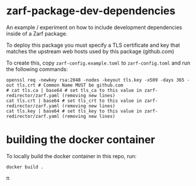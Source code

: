 # zarf-package-dev-dependencies

An example / experiment on how to include development dependencies inside of a Zarf package.

To deploy this package you must specify a TLS certificate and key that matches the upstream web hosts used by this package (github.com)

To create this, copy `zarf-config.example.toml` to `zarf-config.toml` and run the following commands:

```shell
openssl req -newkey rsa:2048 -nodes -keyout tls.key -x509 -days 365 -out tls.crt # Common Name MUST be github.com
# cat tls.ca | base64 # set tls_ca to this value in zarf-redirector/zarf.yaml (removing new lines)
cat tls.crt | base64 # set tls_crt to this value in zarf-redirector/zarf.yaml (removing new lines)
cat tls.key | base64 # set tls_key to this value in zarf-redirector/zarf.yaml (removing new lines)
```

# building the docker container

To locally build the docker container in this repo, run: 

```shell
docker build .
```

π
